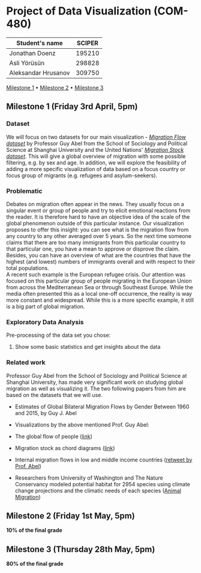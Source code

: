 # Project of Data Visualization (COM-480)

| Student's name | SCIPER |
| -------------- | ------ |
| Jonathan Doenz | 195210 |
| Asli Yörüsün   | 298828 |
| Aleksandar Hrusanov | 309750 |

[Milestone 1](#milestone-1-friday-3rd-april-5pm) • [Milestone 2](#milestone-2-friday-1st-may-5pm) • [Milestone 3](#milestone-3-thursday-28th-may-5pm)

## Milestone 1 (Friday 3rd April, 5pm)

### Dataset

We will focus on two datasets for our main visualization - [*Migration
Flow dataset*](https://guyabel.com/publication/global-migration-estimates-by-gender/) 
by Professor Guy Abel from the School of Sociology and
Political Science at Shanghai University and the United Nations'
[*Migration Stock dataset*](https://www.un.org/en/development/desa/population/migration/data/index.asp). 
This will give a global overview of migration
with some possible filtering, e.g. by sex and age. In addition, we will
explore the feasibility of adding a more specific visualization of data
based on a focus country or focus group of migrants (e.g. refugees and
asylum-seekers).

### Problematic

Debates on migration often appear in the news. They usually focus on a
singular event or group of people and try to elicit emotional reactions
from the reader. It is therefore hard to have an objective idea of the
scale of the global phenomenon outside of this particular instance. Our
visualization proposes to offer this insight: you can see what is the migration
flow from any country to any other averaged over 5 years. So the next
time someone claims that there are too many immigrants from this
particular country to that particular one, you have a mean to approve or
disprove the claim. Besides, you can have an overview of what are the
countries that have the highest (and lowest) numbers of immigrants
overall and with respect to their total populations.\
A recent such example is the European refugee crisis. Our attention was
focused on this particular group of people migrating in the European
Union from across the Mediterranean Sea or through Southeast Europe.
While the media often presented this as a local one-off occurrence, the
reality is way more constant and widespread. While this is a more
specific example, it still is a big part of global migration.

### Exploratory Data Analysis

Pre-processing of the data set you chose:

1.  Show some basic statistics and get insights about the data

### Related work

Professor Guy Abel from the School of Sociology and Political
Science at Shanghai University, has made very significant work on
studying global migration as well as visualizing it. The two
following papers from him are based on the datasets that we will
use.

-   Estimates of Global Bilateral Migration Flows by Gender Between
1960 and 2015, by Guy J. Abel

-   Visualizations by the above mentioned Prof. Guy Abel:

-   The global flow of people
([link](http://download.gsb.bund.de/BIB/global_flow/))

-   Migration stock as chord diagrams
([link](https://guyabel.com/post/migrant-stock-chord-digrams/))

-   Internal migration flows in low and middle income countries
([retweet by Prof. Abel](https://twitter.com/WorldPopProject/status/1075051639076216832?s=20))

-   Researchers from University of Washington and The Nature
Conservancy modeled potential habitat for 2954 species using
climate change projections and the climatic needs of each
species ([Animal
		Migration](http://maps.tnc.org/migrations-in-motion/#4/19.00/-78.00))

## Milestone 2 (Friday 1st May, 5pm)

**10% of the final grade**


## Milestone 3 (Thursday 28th May, 5pm)

**80% of the final grade**

